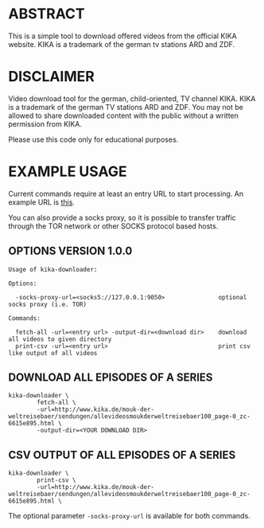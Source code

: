 # ABSTRACT
This is a simple tool to download offered videos from the official KIKA
website. KIKA is a trademark of the german tv stations ARD and ZDF.

# DISCLAIMER
Video download tool for the german, child-oriented, TV channel KIKA.
KIKA is a trademark of the german TV stations ARD and ZDF. You may not
be allowed to share downloaded content with the public without a
written permission from KIKA.

Please use this code only for educational purposes.

# EXAMPLE USAGE
Current commands require at least an entry URL to start processing. An example URL
is [this](http://www.kika.de/super-wings/sendungen/buendelgruppe2430_page-0_zc-f897245a_zs-de936bd8.html).

You can also provide a socks proxy, so it is possible to transfer traffic through the TOR network
or other SOCKS protocol based hosts.

## OPTIONS VERSION 1.0.0
```
Usage of kika-downloader:

Options:

  -socks-proxy-url=<socks5://127.0.0.1:9050>               optional socks proxy (i.e. TOR)

Commands:

  fetch-all -url=<entry url> -output-dir=<download dir>    download all videos to given directory
  print-csv -url=<entry url>                               print csv like output of all videos
```

## DOWNLOAD ALL EPISODES OF A SERIES
```
kika-downloader \
        fetch-all \
        -url=http://www.kika.de/mouk-der-weltreisebaer/sendungen/allevideosmoukderweltreisebaer100_page-0_zc-6615e895.html \
        -output-dir=<YOUR DOWNLOAD DIR>
```

## CSV OUTPUT OF ALL EPISODES OF A SERIES
```
kika-downloader \
        print-csv \
        -url=http://www.kika.de/mouk-der-weltreisebaer/sendungen/allevideosmoukderweltreisebaer100_page-0_zc-6615e895.html \
```

The optional parameter ```-socks-proxy-url``` is available for both commands.

